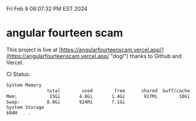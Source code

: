 Fri Feb  9 06:07:32 PM EST 2024

# angular fourteen scam


This project is live at [https://angularfourteenscam.vercel.app/](https://angularfourteenscam.vercel.app/ "dog!") thanks to Github and Vercel.

CI Status: 

```bash
System Memory
               total        used        free      shared  buff/cache   available
Mem:            15Gi       4.8Gi       1.4Gi       917Mi        10Gi        10Gi
Swap:          8.0Gi       924Mi       7.1Gi
System Storage
694M	.
```
```bash
